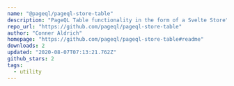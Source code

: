 ```yaml
---
name: "@pageql/pageql-store-table"
description: "PageQL Table functionality in the form of a Svelte Store"
repo_url: "https://github.com/pageql/pageql-store-table"
author: "Conner Aldrich"
homepage: "https://github.com/pageql/pageql-store-table#readme"
downloads: 2
updated: "2020-08-07T07:13:21.762Z"
github_stars: 2
tags: 
  - utility
---
```

